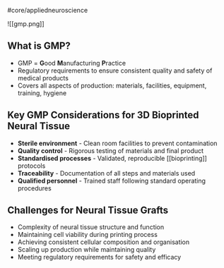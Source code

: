 #core/appliedneuroscience

![[gmp.png]]

## What is GMP?

- GMP = **G**ood **M**anufacturing **P**ractice
- Regulatory requirements to ensure consistent quality and safety of medical products
- Covers all aspects of production: materials, facilities, equipment, training, hygiene

## Key GMP Considerations for 3D Bioprinted Neural Tissue

- **Sterile environment** - Clean room facilities to prevent contamination
- **Quality control** - Rigorous testing of materials and final product
- **Standardised processes** - Validated, reproducible [[bioprinting]] protocols
- **Traceability** - Documentation of all steps and materials used
- **Qualified personnel** - Trained staff following standard operating procedures

## Challenges for Neural Tissue Grafts

- Complexity of neural tissue structure and function
- Maintaining cell viability during printing process
- Achieving consistent cellular composition and organisation
- Scaling up production while maintaining quality
- Meeting regulatory requirements for safety and efficacy
